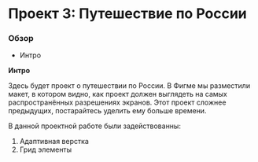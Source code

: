 # Проект 3: Путешествие по России

### Обзор
* Интро


**Интро**

Здесь будет проект о путешествии по России.
В Фигме мы разместили макет, в котором видно, как проект должен выглядеть на самых распространённых разрешениях экранов.
Этот проект сложнее предыдущих, постарайтесь уделить ему больше времени.

В данной проектной работе были задействованны:
1. Адаптивная верстка
2. Грид элементы
